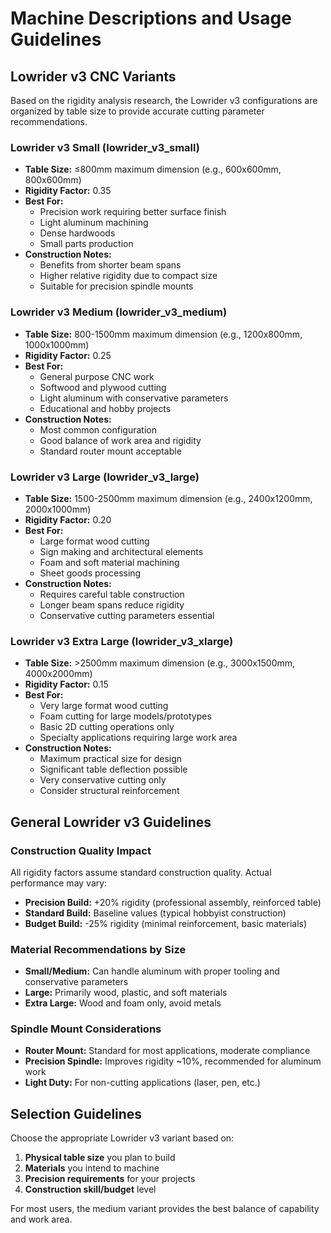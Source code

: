 # Machine Descriptions and Usage Guidelines

## Lowrider v3 CNC Variants

Based on the rigidity analysis research, the Lowrider v3 configurations are organized by table size to provide accurate cutting parameter recommendations.

### Lowrider v3 Small (lowrider_v3_small)
- **Table Size:** ≤800mm maximum dimension (e.g., 600x600mm, 800x600mm)
- **Rigidity Factor:** 0.35
- **Best For:** 
  - Precision work requiring better surface finish
  - Light aluminum machining
  - Dense hardwoods
  - Small parts production
- **Construction Notes:** 
  - Benefits from shorter beam spans
  - Higher relative rigidity due to compact size
  - Suitable for precision spindle mounts

### Lowrider v3 Medium (lowrider_v3_medium)  
- **Table Size:** 800-1500mm maximum dimension (e.g., 1200x800mm, 1000x1000mm)
- **Rigidity Factor:** 0.25
- **Best For:**
  - General purpose CNC work
  - Softwood and plywood cutting
  - Light aluminum with conservative parameters
  - Educational and hobby projects
- **Construction Notes:**
  - Most common configuration
  - Good balance of work area and rigidity
  - Standard router mount acceptable

### Lowrider v3 Large (lowrider_v3_large)
- **Table Size:** 1500-2500mm maximum dimension (e.g., 2400x1200mm, 2000x1000mm)
- **Rigidity Factor:** 0.20  
- **Best For:**
  - Large format wood cutting
  - Sign making and architectural elements
  - Foam and soft material machining
  - Sheet goods processing
- **Construction Notes:**
  - Requires careful table construction
  - Longer beam spans reduce rigidity
  - Conservative cutting parameters essential

### Lowrider v3 Extra Large (lowrider_v3_xlarge)
- **Table Size:** >2500mm maximum dimension (e.g., 3000x1500mm, 4000x2000mm)
- **Rigidity Factor:** 0.15
- **Best For:**
  - Very large format wood cutting
  - Foam cutting for large models/prototypes
  - Basic 2D cutting operations only
  - Specialty applications requiring large work area
- **Construction Notes:**
  - Maximum practical size for design
  - Significant table deflection possible
  - Very conservative cutting only
  - Consider structural reinforcement

## General Lowrider v3 Guidelines

### Construction Quality Impact
All rigidity factors assume standard construction quality. Actual performance may vary:
- **Precision Build:** +20% rigidity (professional assembly, reinforced table)
- **Standard Build:** Baseline values (typical hobbyist construction)
- **Budget Build:** -25% rigidity (minimal reinforcement, basic materials)

### Material Recommendations by Size
- **Small/Medium:** Can handle aluminum with proper tooling and conservative parameters
- **Large:** Primarily wood, plastic, and soft materials
- **Extra Large:** Wood and foam only, avoid metals

### Spindle Mount Considerations
- **Router Mount:** Standard for most applications, moderate compliance
- **Precision Spindle:** Improves rigidity ~10%, recommended for aluminum work
- **Light Duty:** For non-cutting applications (laser, pen, etc.)

## Selection Guidelines

Choose the appropriate Lowrider v3 variant based on:
1. **Physical table size** you plan to build
2. **Materials** you intend to machine
3. **Precision requirements** for your projects
4. **Construction skill/budget** level

For most users, the medium variant provides the best balance of capability and work area.